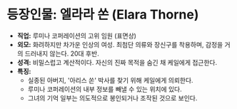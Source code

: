 # 등장인물: 엘라라 쏜 (Elara Thorne)

*   **직업:** 루미나 코퍼레이션의 고위 임원 (표면상)
*   **외모:** 화려하지만 차가운 인상의 여성. 최첨단 의류와 장신구를 착용하며, 감정을 거의 드러내지 않는다. 20대 후반.
*   **성격:** 비밀스럽고 계산적이다. 자신의 진짜 목적을 숨긴 채 케일에게 접근한다.
*   **특징:**
    *   실종된 아버지, '아리스 쏜' 박사를 찾기 위해 케일에게 의뢰한다.
    *   루미나 코퍼레이션의 내부 정보를 빼낼 수 있는 위치에 있다.
    *   그녀의 기억 일부는 의도적으로 봉인되거나 조작된 것으로 보인다.
